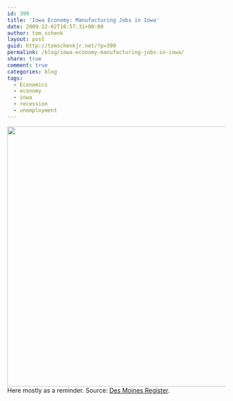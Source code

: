 ```yaml
---
id: 399
title: 'Iowa Economy: Manufacturing Jobs in Iowa'
date: 2009-12-02T16:57:31+00:00
author: tom_schenk
layout: post
guid: http://tomschenkjr.net/?p=399
permalink: /blog/iowa-economy-manufacturing-jobs-in-iowa/
share: true
comment: true
categories: blog 
tags:
  - Economics
  - economy
  - iowa
  - recession
  - unemployment
---
```

<a href="http://www.desmoinesregister.com/article/20091108/BUSINESS/911080344/Factory-losses-strike-deepest-in-rural-Iowa"><img class="aligncenter size-full wp-image-400" title="bilde" src="http://tomschenkjr.net/wordpress/wp-content/uploads/2009/12/bilde.jpeg" alt="" width="547" height="600" /></a>Here mostly as a reminder. Source: <a href="http://www.desmoinesregister.com/article/20091108/BUSINESS/911080344/Factory-losses-strike-deepest-in-rural-Iowa">Des Moines Register</a>.
